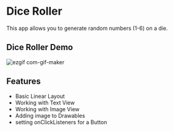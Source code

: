 # Dice Roller

This app allows you to generate random numbers (1-6) on a die.


## Dice Roller Demo

![ezgif com-gif-maker](https://user-images.githubusercontent.com/86758072/126903617-bc7c2f01-ee0c-4074-b8be-0184ed8bfd30.gif) 
## Features

- Basic Linear Layout
- Working with Text View
- Working with Image View
- Adding image to Drawables
- setting onClickListeners for a Button
  
